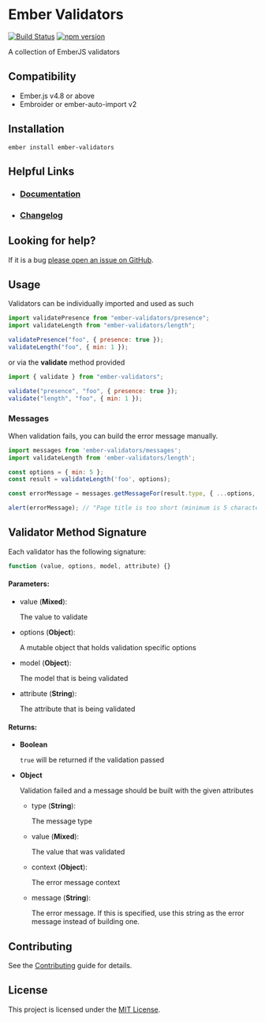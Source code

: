 # Ember Validators

[![Build Status](https://github.com/adopted-ember-addons/ember-validators/actions/workflows/ci.yml/badge.svg)](https://github.com/adopted-ember-addons/ember-validators/actions/workflows/ci.yml)
[![npm version](https://badge.fury.io/js/ember-validators.svg)](http://badge.fury.io/js/ember-validators)

A collection of EmberJS validators

## Compatibility

- Ember.js v4.8 or above
- Embroider or ember-auto-import v2

## Installation

```shell
ember install ember-validators
```

## Helpful Links

- ### [Documentation](https://adopted-ember-addons.github.io/ember-validators)
- ### [Changelog](CHANGELOG.md)

## Looking for help?

If it is a bug [please open an issue on GitHub](http://github.com/adopted-ember-addons/ember-validators/issues).

## Usage

Validators can be individually imported and used as such

```js
import validatePresence from "ember-validators/presence";
import validateLength from "ember-validators/length";

validatePresence("foo", { presence: true });
validateLength("foo", { min: 1 });
```

or via the **validate** method provided

```js
import { validate } from "ember-validators";

validate("presence", "foo", { presence: true });
validate("length", "foo", { min: 1 });
```

### Messages
When validation fails, you can build the error message manually.

```js
import messages from 'ember-validators/messages';
import validateLength from 'ember-validators/length';

const options = { min: 5 };
const result = validateLength('foo', options);

const errorMessage = messages.getMessageFor(result.type, { ...options, description: 'Page title' });

alert(errorMessage); // "Page title is too short (minimum is 5 characters)"
```

## Validator Method Signature

Each validator has the following signature:

```js
function (value, options, model, attribute) {}
```

#### Parameters:

- value (**Mixed**):

  The value to validate

- options (**Object**):

  A mutable object that holds validation specific options

- model (**Object**):

  The model that is being validated

- attribute (**String**):

  The attribute that is being validated

#### Returns:

- **Boolean**

  `true` will be returned if the validation passed

- **Object**

  Validation failed and a message should be built with the given attributes

  - type (**String**):

    The message type

  - value (**Mixed**):

    The value that was validated

  - context (**Object**):

    The error message context

  - message (**String**):

    The error message. If this is specified, use this string as the error message instead of building one.

## Contributing

See the [Contributing](CONTRIBUTING.md) guide for details.

## License

This project is licensed under the [MIT License](LICENSE.md).
